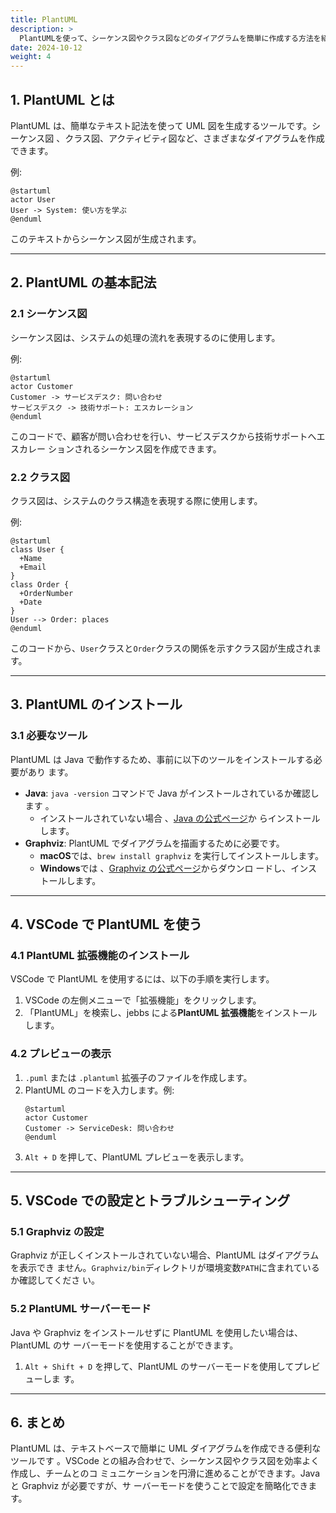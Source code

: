 ```yaml
---
title: PlantUML
description: >
  PlantUMLを使って、シーケンス図やクラス図などのダイアグラムを簡単に作成する方法を紹介します。また、VSCodeでのプレビュー方法も含めて説明します。
date: 2024-10-12
weight: 4
---
```


## 1. PlantUML とは

PlantUML は、簡単なテキスト記法を使って UML 図を生成するツールです。シーケンス図
、クラス図、アクティビティ図など、さまざまなダイアグラムを作成できます。

例:

```plantuml
@startuml
actor User
User -> System: 使い方を学ぶ
@enduml
```

このテキストからシーケンス図が生成されます。

---

## 2. PlantUML の基本記法

### 2.1 シーケンス図

シーケンス図は、システムの処理の流れを表現するのに使用します。

例:

```plantuml
@startuml
actor Customer
Customer -> サービスデスク: 問い合わせ
サービスデスク -> 技術サポート: エスカレーション
@enduml
```

このコードで、顧客が問い合わせを行い、サービスデスクから技術サポートへエスカレー
ションされるシーケンス図を作成できます。

### 2.2 クラス図

クラス図は、システムのクラス構造を表現する際に使用します。

例:

```plantuml
@startuml
class User {
  +Name
  +Email
}
class Order {
  +OrderNumber
  +Date
}
User --> Order: places
@enduml
```

このコードから、`User`クラスと`Order`クラスの関係を示すクラス図が生成されます。

---

## 3. PlantUML のインストール

### 3.1 必要なツール

PlantUML は Java で動作するため、事前に以下のツールをインストールする必要があり
ます。

- **Java**: `java -version` コマンドで Java がインストールされているか確認します
  。
  - インストールされていない場合
    、[Java の公式ページ](https://www.oracle.com/java/technologies/javase-jdk11-downloads.html)か
    らインストールします。
- **Graphviz**: PlantUML でダイアグラムを描画するために必要です。
  - **macOS**では、`brew install graphviz` を実行してインストールします。
  - **Windows**では
    、[Graphviz の公式ページ](https://graphviz.gitlab.io/download/)からダウンロ
    ードし、インストールします。

---

## 4. VSCode で PlantUML を使う

### 4.1 PlantUML 拡張機能のインストール

VSCode で PlantUML を使用するには、以下の手順を実行します。

1. VSCode の左側メニューで「拡張機能」をクリックします。
2. 「PlantUML」を検索し、jebbs による**PlantUML 拡張機能**をインストールします。

### 4.2 プレビューの表示

1. `.puml` または `.plantuml` 拡張子のファイルを作成します。
2. PlantUML のコードを入力します。例:
   ```plantuml
   @startuml
   actor Customer
   Customer -> ServiceDesk: 問い合わせ
   @enduml
   ```
3. `Alt + D` を押して、PlantUML プレビューを表示します。

---

## 5. VSCode での設定とトラブルシューティング

### 5.1 Graphviz の設定

Graphviz が正しくインストールされていない場合、PlantUML はダイアグラムを表示でき
ません。`Graphviz/bin`ディレクトリが環境変数`PATH`に含まれているか確認してくださ
い。

### 5.2 PlantUML サーバーモード

Java や Graphviz をインストールせずに PlantUML を使用したい場合は、PlantUML のサ
ーバーモードを使用することができます。

1. `Alt + Shift + D` を押して、PlantUML のサーバーモードを使用してプレビューしま
   す。

---

## 6. まとめ

PlantUML は、テキストベースで簡単に UML ダイアグラムを作成できる便利なツールです
。VSCode との組み合わせで、シーケンス図やクラス図を効率よく作成し、チームとのコ
ミュニケーションを円滑に進めることができます。Java と Graphviz が必要ですが、サ
ーバーモードを使うことで設定を簡略化できます。
